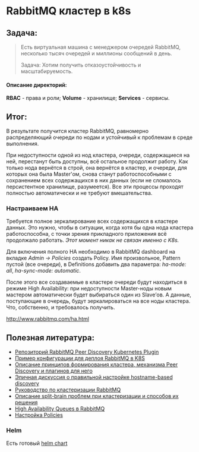 # RabbitMQ кластер в k8s

## Задача:
> Есть виртуальная машина с менеджером очередей RabbitMQ, несколько тысяч очередей и миллионы сообщений в день.
> 
> Задача: Хотим получить отказоустойчивость и масштабируемость.


#### Описание директорий:

**RBAC** - права и роли; 
**Volume** - хранилище; 
**Services** - сервисы.

## Итог:

В результате получится кластер RabbitMQ, равномерно распределяющий очереди по нодам и устойчивый к проблемам в среде выполнения.

При недоступности одной из нод кластера, очереди, содержащиеся на ней, перестанут быть доступны, всё остальное продолжит работу. Как только нода вернётся в строй, она вернётся в кластер, и очереди, для которых она была Master'ом, снова станут работоспособными с сохранением всех содержащихся в них данных (если не сломалось персистентное хранилище, разумеется). Все эти процессы проходят полностью автоматически и не требуют вмешательства.

### Настраиваем HA

Требуется полное зеркалирование всех содержащихся в кластере данных. Это нужно, чтобы в ситуации, когда хотя бы одна нода кластера работоспособна, с точки зрения прикладного приложения всё продолжало работать. *Этот момент никак не связан именно с K8s.*  
  
Для включения полного HA необходимо в RabbitMQ dashboard на вкладке _Admin -> Policies_ создать Policy. Имя произвольное, Pattern пустой (все очереди), в Definitions добавить два параметра: _ha-mode: all_, _ha-sync-mode: automatic_.

После этого все создаваемые в кластере очереди будут находиться в режиме High Availability: при недоступности Master-ноды новым мастером автоматически будет выбираться один из Slave’ов. А данные, поступающие в очередь, будут зеркалироваться на все ноды кластера. Что, собственно, и требовалось получить.

http://www.rabbitmq.com/ha.html


## Полезная литература:

  

-   [Репозиторий RabbitMQ Peer Discovery Kubernetes Plugin](https://github.com/rabbitmq/rabbitmq-peer-discovery-k8s/)
-   [Пример конфигурации для деплоя RabbitMQ в K8S](https://github.com/rabbitmq/rabbitmq-peer-discovery-k8s/tree/master/examples/k8s_statefulsets)
-   [Описание принципов формирования кластера, механизма Peer Discovery и плагинов для него](http://www.rabbitmq.com/cluster-formation.html)
-   [Эпичная дискуссия о правильной настройке hostname-based discovery](https://groups.google.com/forum/#!msg/rabbitmq-users/wuOfzEywHXo/k8z_HWIkBgAJ)
-   [Руководство по кластеризации RabbitMQ](http://www.rabbitmq.com/clustering.html)
-   [Описание split-brain проблем при кластеризации и способов их решения](http://www.rabbitmq.com/partitions.html)
-   [High Availability Queues в RabbitMQ](http://www.rabbitmq.com/ha.html)
-   [Настройка Policies](http://www.rabbitmq.com/parameters.html#policies)

### Helm
Есть готовый [helm chart](https://github.com/helm/charts/tree/master/stable/rabbitmq-ha)
